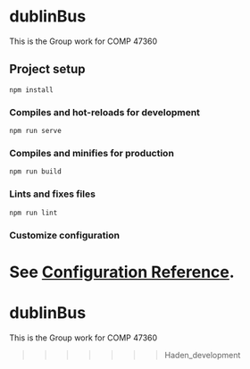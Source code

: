 # dublinBus
This is the Group work for COMP 47360
## Project setup
```
npm install
```

### Compiles and hot-reloads for development
```
npm run serve
```

### Compiles and minifies for production
```
npm run build
```

### Lints and fixes files
```
npm run lint
```

### Customize configuration
See [Configuration Reference](https://cli.vuejs.org/config/).
=======
# dublinBus
This is the Group work for COMP 47360
>>>>>>> Haden_development
